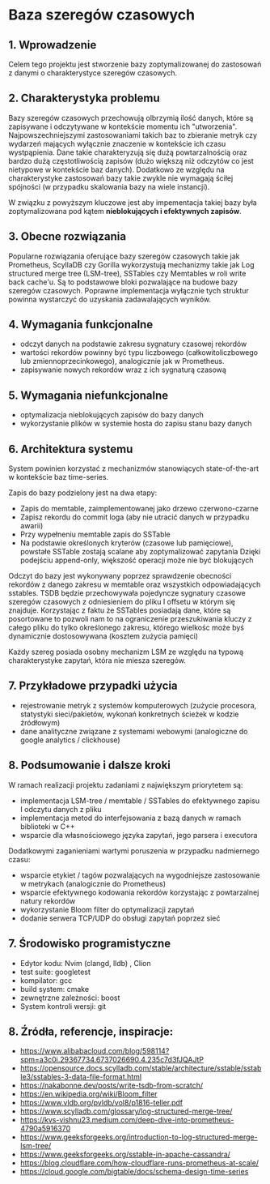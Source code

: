 # Baza szeregów czasowych

## 1. Wprowadzenie

Celem tego projektu jest stworzenie bazy zoptymalizowanej do zastosowań z danymi o charakterystyce szeregów czasowych.

## 2. Charakterystyka problemu

Bazy szeregów czasowych przechowują olbrzymią ilość danych, które są zapisywane i
odczytywane w kontekście momentu ich "utworzenia". Najpowszechniejszymi zastosowaniami takich baz to zbieranie metryk czy wydarzeń mających
wyłącznie znaczenie w kontekście ich czasu wystpąpienia. Dane takie charakteryzują się dużą powtarzalnością oraz bardzo dużą częstotliwością zapisów
(dużo większą niż odczytów co jest nietypowe w kontekście baz danych). Dodatkowo ze względu na charakterystyke zastosowań bazy takie zwykle nie wymagają ściłej
spójności (w przypadku skalowania bazy na wiele instancji).

W związku z powyższym kluczowe jest aby impementacja takiej bazy była zoptymalizowana pod kątem
**nieblokujących i efektywnych zapisów**.

## 3. Obecne rozwiązania

Popularne rozwiązania oferujące bazy szeregów czasowych takie jak Prometheus, ScyllaDB czy Gorilla wykorzystują mechanizmy
takie jak Log structured merge tree (LSM-tree), SSTables czy Memtables w roli write back cache'u. Są to podstawowe bloki
pozwalające na budowe bazy szeregów czasowych. Poprawne implementacja wyłącznie tych struktur powinna wystarczyć do uzyskania
zadawalających wyników.

## 4. Wymagania funkcjonalne

- odczyt danych na podstawie zakresu sygnatury czasowej rekordów
- wartości rekordów powinny być typu liczbowego (całkowitoliczbowego lub zmiennoprzecinkowego), analogicznie jak w Prometheus.
- zapisywanie nowych rekordów wraz z ich sygnaturą czasową

## 5. Wymagania niefunkcjonalne

- optymalizacja nieblokujących zapisów do bazy danych
- wykorzystanie plików w systemie hosta do zapisu stanu bazy danych

## 6. Architektura systemu

System powinien korzystać z mechanizmów stanowiących state-of-the-art w kontekście baz time-series.

Zapis do bazy podzielony jest na dwa etapy:

- Zapis do memtable, zaimplementowanej jako drzewo czerwono-czarne
- Zapisz rekordu do commit loga (aby nie utracić danych w przypadku awarii)
- Przy wypełneniu memtable zapis do SSTable
- Na podstawie określonych kryterów (czasowe lub pamięciowe), powstałe SSTable zostają scalane aby zoptymalizować zapytania Dzięki podejściu append-only, większość operacji może nie być blokujących

Odczyt do bazy jest wykonywany poprzez sprawdzenie obecności rekordów z danego zakresu w memtable oraz wszystkich odpowiadających sstables.
TSDB będzie przechowywała pojedyncze sygnatury czasowe szeregów czasowych z odniesieniem do pliku
I offsetu w którym się znajduje. Korzystając z faktu że SSTables posiadają dane, które
są posortowane to pozwoli nam to na ograniczenie przeszukiwania kluczy z całego pliku do
tylko określonego zakresu, którego wielkośc może byś dynamicznie dostosowywana (kosztem zużycia pamięci)

Każdy szereg posiada osobny mechanizm LSM ze względu na typową charakterystyke zapytań, która nie miesza szeregów.

## 7. Przykładowe przypadki użycia

- rejestrowanie metryk z systemów komputerowych (zużycie procesora, statystyki sieci/pakietów, wykonań konkretnych ścieżek w kodzie źródłowym)
- dane analityczne związane z systemami webowymi (analogiczne do google analytics / clickhouse)

## 8. Podsumowanie i dalsze kroki

W ramach realizacji projektu zadaniami z największym priorytetem są:

- implementacja LSM-tree / memtable / SSTables do efektywnego zapisu I odczytu danych z pliku
- implementacja metod do interfejsowania z bazą danych w ramach biblioteki w C++
- wsparcie dla własnościowego języka zapytań, jego parsera i executora

Dodatkowymi zaganieniami wartymi poruszenia w przypadku nadmiernego czasu:

- wsparcie etykiet / tagów pozwalających na wygodniejsze zastosowanie w metrykach (analogicznie do Prometheus)
- wsparcie efektywnego kodowania rekordów korzystając z powtarzalnej natury rekordów
- wykorzystanie Bloom filter do optymalizacji zapytań
- dodanie serwera TCP/UDP do obsługi zapytań poprzez sieć

## 7. Środowisko programistyczne

- Edytor kodu: Nvim (clangd, lldb) , Clion
- test suite: googletest
- kompilator: gcc
- build system: cmake
- zewnętrzne zależności: boost
- System kontroli wersji: git

## 8. Źródła, referencje, inspiracje:

- https://www.alibabacloud.com/blog/598114?spm=a3c0i.29367734.6737026690.4.235c7d3fJQAJtP
- https://opensource.docs.scylladb.com/stable/architecture/sstable/sstable3/sstables-3-data-file-format.html
- https://nakabonne.dev/posts/write-tsdb-from-scratch/
- https://en.wikipedia.org/wiki/Bloom_filter
- https://www.vldb.org/pvldb/vol8/p1816-teller.pdf
- https://www.scylladb.com/glossary/log-structured-merge-tree/
- https://kvs-vishnu23.medium.com/deep-dive-into-prometheus-4790a5916370
- https://www.geeksforgeeks.org/introduction-to-log-structured-merge-lsm-tree/
- https://www.geeksforgeeks.org/sstable-in-apache-cassandra/
- https://blog.cloudflare.com/how-cloudflare-runs-prometheus-at-scale/
- https://cloud.google.com/bigtable/docs/schema-design-time-series
